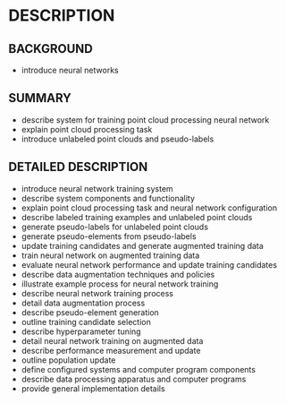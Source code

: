 # DESCRIPTION

## BACKGROUND

- introduce neural networks

## SUMMARY

- describe system for training point cloud processing neural network
- explain point cloud processing task
- introduce unlabeled point clouds and pseudo-labels

## DETAILED DESCRIPTION

- introduce neural network training system
- describe system components and functionality
- explain point cloud processing task and neural network configuration
- describe labeled training examples and unlabeled point clouds
- generate pseudo-labels for unlabeled point clouds
- generate pseudo-elements from pseudo-labels
- update training candidates and generate augmented training data
- train neural network on augmented training data
- evaluate neural network performance and update training candidates
- describe data augmentation techniques and policies
- illustrate example process for neural network training
- describe neural network training process
- detail data augmentation process
- describe pseudo-element generation
- outline training candidate selection
- describe hyperparameter tuning
- detail neural network training on augmented data
- describe performance measurement and update
- outline population update
- define configured systems and computer program components
- describe data processing apparatus and computer programs
- provide general implementation details

